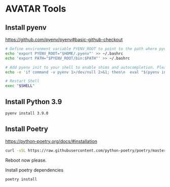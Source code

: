 # AVATAR Tools

## Install pyenv
https://github.com/pyenv/pyenv#basic-github-checkout

```bash
# Define environment variable PYENV_ROOT to point to the path where pyenv repo is cloned and add $PYENV_ROOT/bin to your $PATH for access to the pyenv command-line utility.
echo 'export PYENV_ROOT="$HOME/.pyenv"' >> ~/.bashrc
echo 'export PATH="$PYENV_ROOT/bin:$PATH"' >> ~/.bashrc

# Add pyenv init to your shell to enable shims and autocompletion. Please make sure eval "$(pyenv init -)" is placed toward the end of the shell configuration file since it manipulates PATH during the initialization.
echo -e 'if command -v pyenv 1>/dev/null 2>&1; then\n  eval "$(pyenv init -)"\nfi' >> ~/.bashrc

# Restart Shell
exec "$SHELL"
```

## Install Python 3.9
```bash
pyenv install 3.9.0
```

## Install Poetry
https://python-poetry.org/docs/#installation
```bash
curl -sSL https://raw.githubusercontent.com/python-poetry/poetry/master/get-poetry.py | python -
```

Reboot now please.

Install poetry dependencies
```bash
poetry install
```
